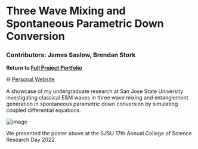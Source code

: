 # Three Wave Mixing and Spontaneous Parametric Down Conversion

### Contributors: James Saslow, Brendan Stork

<b> Return to [Full Project Portfolio](https://github.com/jamessaslow/portfolio) </b>

🌐 [Personal Website](https://jamessaslow.github.io/home.html)

A showcase of my undergraduate research at San Jose State University investigating classical E&amp;M waves in three wave mixing and entanglement generation in spontaneous parametric down conversion by simulating coupled differential equations.

![image](https://github.com/user-attachments/assets/0840451a-aace-4da3-af3f-abf686170e87)

We presented the poster above at the SJSU 17th Annual College of Science Research Day 2022
